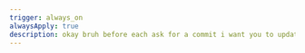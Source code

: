 ```yaml
---
trigger: always_on
alwaysApply: true
description: okay bruh before each ask for a commit i want you to update PLANNING.md regarding our progress. on every chat read it and README.md also no need to run npm run dev command everytime, just assume that it runs on my instance of terminal opened in Qoder
---
```

